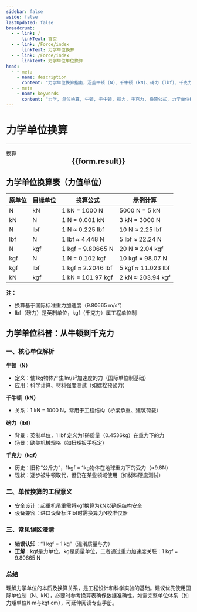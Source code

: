```yaml
---
sidebar: false
aside: false
lastUpdated: false
breadcrumb:
  - - link: /
      linkText: 首页
  - - link: /Force/index
      linkText: 力学单位换算
  - - link: /Force/index
      linkText: 力学单位单位换算
head:
  - - meta
    - name: description
      content: "力学单位换算指南，涵盖牛顿 (N)、千牛顿 (kN)、磅力 (lbf)、千克力 (kgf) 的详细换算公式与说明。"
  - - meta
    - name: keywords
      content: "力学, 单位换算, 牛顿, 千牛顿, 磅力, 千克力, 换算公式, 力学单位换算指南"
---
```


# 力学单位换算
---
<script setup>
import { onMounted, reactive, inject ,ref  } from 'vue'
import { NButton,NForm ,NFormItem,NInput,NInputNumber,NSelect,NCard,useMessage ,NGrid ,NGi } from 'naive-ui'
import { defineClientComponent } from 'vitepress'
import { Force } from '../../files';
const convert = inject('convert')
const options =  [
  { "label": "牛顿 (N)", "value": "N" },
  { "label": "千牛顿 (kN)", "value": "kN" },
  { "label": "磅力 (lbf)", "value": "lbf" },
  { "label": "千克力 (kgf)", "value": "kgf" }
];
const formRef = ref(null);
const rules = {
  number:{
    required: true,
    type: 'number',
    trigger: "blur",
    message: '请输入数字'
  },
  to:{
    required: true,
    trigger: "select",
    message: '请选择转换单位'
  },
  from:{
    required: true,
    trigger: "select",
    message: '请选择原始单位'
  }
}
const form = reactive({
  number:null,
  to:'',
  from:'',
  result:'',
  title:'面积单位换算',
})
const convertHandler = (e) => {
   e.preventDefault();
  formRef.value?.validate((errors)=>{
    if (!errors) {
      form.result = `${form.number}${form.from} = ${convert(form.number).from(form.from).to(form.to)}${form.to}`
    }
  })
}
</script>

<n-form size="large" :model="form" ref='formRef' :rules="rules">
  <n-form-item label="数值"  path="number">
    <n-input-number size="large" style="width:100%" :min="0" v-model:value="form.number"   placeholder="请输入要换算的数值" />
  </n-form-item>
  <n-form-item label="从" path="from">
    <n-select  size="large" :options="options" v-model:value="form.from" placeholder="请选择原始单位" />
  </n-form-item>
  <n-form-item label="到" path="to">
    <n-select  size="large" :options="options" v-model:value="form.to" placeholder="请选择换算单位" />
  </n-form-item>
  <n-form-item>
    <n-button type="info" style="width:100%" @click="convertHandler">换算</n-button>
  </n-form-item>
</n-form>
<n-card  embedded :bordered="false" hoverable>
  <div  style="text-align:center;font-size:20px;">
    <strong>{{form.result}}</strong>
  </div>
</n-card>


## 力学单位换算表（力值单位）

原单位| 目标单位| 换算公式| 示例计算
---|---|---|---
N| kN| 1 kN = 1000 N| 5000 N = 5 kN
kN| N| 1 N = 0.001 kN| 3 kN = 3000 N
N| lbf| 1 N ≈ 0.225 lbf| 10 N ≈ 2.25 lbf
lbf| N| 1 lbf ≈ 4.448 N| 5 lbf ≈ 22.24 N
N| kgf| 1 kgf = 9.80665 N| 20 N ≈ 2.04 kgf
kgf| N| 1 N = 0.102 kgf| 10 kgf = 98.07 N
kgf| lbf| 1 kgf ≈ 2.2046 lbf| 5 kgf ≈ 11.023 lbf
kN| kgf| 1 kN = 101.97 kgf| 2 kN ≈ 203.94 kgf

**注：**
- 换算基于国际标准重力加速度（9.80665 m/s²）
- lbf（磅力）是英制单位，kgf（千克力）属工程单位制

## 力学单位科普：从牛顿到千克力

### 一、核心单位解析

**牛顿（N）**
- 定义：使1kg物体产生1m/s²加速度的力（国际单位制基础）
- 应用：科学计算、材料强度测试（如螺栓预紧力）

**千牛顿（kN）**
- 关系：1 kN = 1000 N，常用于工程结构（桥梁承重、建筑荷载）

**磅力（lbf）**
- 背景：英制单位，1 lbf 定义为1磅质量（0.4536kg）在重力下的力
- 场景：欧美机械规格（如扭矩扳手标定）

**千克力（kgf）**
- 历史：旧称“公斤力”，1kgf = 1kg物体在地球重力下的受力（≈9.8N）
- 现状：逐步被牛顿取代，但仍在某些领域使用（如材料硬度测试）

### 二、单位换算的工程意义

- 安全设计：起重机吊重需将kgf换算为kN以确保结构安全
- 设备兼容：进口设备标注lbf时需换算为N校准仪器

### 三、常见误区澄清

- **错误认知**：“1 kgf = 1 kg”（混淆质量与力）
- **正解**：kgf是力单位，kg是质量单位，二者通过重力加速度关联：1 kgf = 9.80665 N

### 总结

理解力学单位的本质及换算关系，是工程设计和科学实验的基础。建议优先使用国际单位制（N、kN），必要时参考换算表确保数据准确性。如需完整单位体系（如力矩单位N·m与kgf·cm），可延伸阅读专业手册。